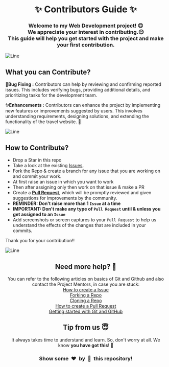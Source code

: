 <h1 align="center">✨ Contributors Guide ✨</h1>
<h3 align="center">Welcome to my Web Development project! 😍<br> We appreciate your interest in contributing.😊 <br>This guide will help you get started with the project and make your first contribution.</h3>

![Line](https://user-images.githubusercontent.com/85225156/171937799-8fc9e255-9889-4642-9c92-6df85fb86e82.gif)

## What you can  Contribute?

**🐞Bug Fixing :**
Contributors can help by reviewing and confirming reported issues. This includes verifying bugs, providing additional details, and prioritizing tasks for the development team.

**✨Enhancements :**
Contributors can enhance the project by implementing new features or improvements suggested by users. This involves understanding requirements, designing solutions, and extending the functionality of the travel website. 🚀

![Line](https://user-images.githubusercontent.com/85225156/171937799-8fc9e255-9889-4642-9c92-6df85fb86e82.gif)

 ## How to Contribute?
- Drop a Star in this repo
- Take a look at the existing [Issues](https://github.com/apu52/Travel_Website/issues). 
- Fork the Repo & create a branch for any issue that you are working on and commit your work.
- At first raise an issue in which you want to work
- Then after assigning only then work on that issue & make a PR 
- Create a [**Pull Request**](https://github.com/apu52/Travel_Website/pulls), which will be promptly reviewed and given suggestions for improvements by the community.
- **REMINDER: Don't raise more than 1 `Issue` at a time**
- **IMPORTANT: Don't make any type of `Pull Request` until & unless you get assigned to an `Issue`**
- Add screenshots or screen captures to your `Pull Request` to help us understand the effects of the changes that are included in your commits.

Thank you for your contribution!!

![Line](https://user-images.githubusercontent.com/85225156/171937799-8fc9e255-9889-4642-9c92-6df85fb86e82.gif)

<h2 align="center">Need more help? 🤔</h1>
<p align="center">
  You can refer to the following articles on basics of Git and Github and also contact the Project Mentors, in case you are stuck: <br>
  <a href="https://help.github.com/en/desktop/contributing-to-projects/creating-an-issue-or-pull-request">How to create a Issue</a> <br>
  <a href="https://help.github.com/en/github/getting-started-with-github/fork-a-repo">Forking a Repo</a> <br>
  <a href="https://docs.github.com/en/get-started/quickstart/fork-a-repo#cloning-your-forked-repository">Cloning a Repo</a> <br>
  <a href="https://opensource.com/article/19/7/create-pull-request-github">How to create a Pull Request</a> <br>
  <a href="https://docs.github.com/get-started">Getting started with Git and GitHub</a> <br>
</p>

<h2 align="center">Tip from us 😇</h1>
<p align="center">It always takes time to understand and learn. So, don't worry at all. We know <b>you have got this</b>! 💪</p>
<h3 align="center">Show some &nbsp;❤️&nbsp; by &nbsp;🌟&nbsp; this repository!</h3>
